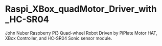# Raspi_XBox_quadMotor_Driver_with_HC-SR04
John Nuber
Raspberry Pi3 Quad-wheel Robot Driven by PiPlate Motor HAT, XBox Controller, and HC-SR04 Sonic sensor module.
